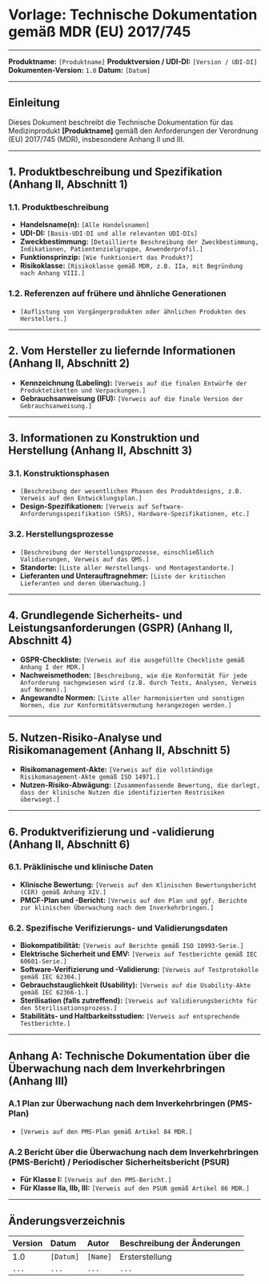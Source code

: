 # Vorlage: Technische Dokumentation gemäß MDR (EU) 2017/745

---

**Produktname:** `[Produktname]`
**Produktversion / UDI-DI:** `[Version / UDI-DI]`
**Dokumenten-Version:** `1.0`
**Datum:** `[Datum]`

---

## Einleitung

Dieses Dokument beschreibt die Technische Dokumentation für das Medizinprodukt **[Produktname]** gemäß den Anforderungen der Verordnung (EU) 2017/745 (MDR), insbesondere Anhang II und III.

---

## 1. Produktbeschreibung und Spezifikation (Anhang II, Abschnitt 1)

### 1.1. Produktbeschreibung
*   **Handelsname(n):** `[Alle Handelsnamen]`
*   **UDI-DI:** `[Basis-UDI-DI und alle relevanten UDI-DIs]`
*   **Zweckbestimmung:** `[Detaillierte Beschreibung der Zweckbestimmung, Indikationen, Patientenzielgruppe, Anwenderprofil.]`
*   **Funktionsprinzip:** `[Wie funktioniert das Produkt?]`
*   **Risikoklasse:** `[Risikoklasse gemäß MDR, z.B. IIa, mit Begründung nach Anhang VIII.]`

### 1.2. Referenzen auf frühere und ähnliche Generationen
*   `[Auflistung von Vorgängerprodukten oder ähnlichen Produkten des Herstellers.]`

---

## 2. Vom Hersteller zu liefernde Informationen (Anhang II, Abschnitt 2)

*   **Kennzeichnung (Labeling):** `[Verweis auf die finalen Entwürfe der Produktetiketten und Verpackungen.]`
*   **Gebrauchsanweisung (IFU):** `[Verweis auf die finale Version der Gebrauchsanweisung.]`

---

## 3. Informationen zu Konstruktion und Herstellung (Anhang II, Abschnitt 3)

### 3.1. Konstruktionsphasen
*   `[Beschreibung der wesentlichen Phasen des Produktdesigns, z.B. Verweis auf den Entwicklungsplan.]`
*   **Design-Spezifikationen:** `[Verweis auf Software-Anforderungsspezifikation (SRS), Hardware-Spezifikationen, etc.]`

### 3.2. Herstellungsprozesse
*   `[Beschreibung der Herstellungsprozesse, einschließlich Validierungen, Verweis auf das QMS.]`
*   **Standorte:** `[Liste aller Herstellungs- und Montagestandorte.]`
*   **Lieferanten und Unterauftragnehmer:** `[Liste der kritischen Lieferanten und deren Überwachung.]`

---

## 4. Grundlegende Sicherheits- und Leistungsanforderungen (GSPR) (Anhang II, Abschnitt 4)

*   **GSPR-Checkliste:** `[Verweis auf die ausgefüllte Checkliste gemäß Anhang I der MDR.]`
*   **Nachweismethoden:** `[Beschreibung, wie die Konformität für jede Anforderung nachgewiesen wird (z.B. durch Tests, Analysen, Verweis auf Normen).]`
*   **Angewandte Normen:** `[Liste aller harmonisierten und sonstigen Normen, die zur Konformitätsvermutung herangezogen werden.]`

---

## 5. Nutzen-Risiko-Analyse und Risikomanagement (Anhang II, Abschnitt 5)

*   **Risikomanagement-Akte:** `[Verweis auf die vollständige Risikomanagement-Akte gemäß ISO 14971.]`
*   **Nutzen-Risiko-Abwägung:** `[Zusammenfassende Bewertung, die darlegt, dass der klinische Nutzen die identifizierten Restrisiken überwiegt.]`

---

## 6. Produktverifizierung und -validierung (Anhang II, Abschnitt 6)

### 6.1. Präklinische und klinische Daten
*   **Klinische Bewertung:** `[Verweis auf den Klinischen Bewertungsbericht (CER) gemäß Anhang XIV.]`
*   **PMCF-Plan und -Bericht:** `[Verweis auf den Plan und ggf. Berichte zur klinischen Überwachung nach dem Inverkehrbringen.]`

### 6.2. Spezifische Verifizierungs- und Validierungsdaten
*   **Biokompatibilität:** `[Verweis auf Berichte gemäß ISO 10993-Serie.]`
*   **Elektrische Sicherheit und EMV:** `[Verweis auf Testberichte gemäß IEC 60601-Serie.]`
*   **Software-Verifizierung und -Validierung:** `[Verweis auf Testprotokolle gemäß IEC 62304.]`
*   **Gebrauchstauglichkeit (Usability):** `[Verweis auf die Usability-Akte gemäß IEC 62366-1.]`
*   **Sterilisation (falls zutreffend):** `[Verweis auf Validierungsberichte für den Sterilisationsprozess.]`
*   **Stabilitäts- und Haltbarkeitsstudien:** `[Verweis auf entsprechende Testberichte.]`

---

## Anhang A: Technische Dokumentation über die Überwachung nach dem Inverkehrbringen (Anhang III)

### A.1 Plan zur Überwachung nach dem Inverkehrbringen (PMS-Plan)
*   `[Verweis auf den PMS-Plan gemäß Artikel 84 MDR.]`

### A.2 Bericht über die Überwachung nach dem Inverkehrbringen (PMS-Bericht) / Periodischer Sicherheitsbericht (PSUR)
*   **Für Klasse I:** `[Verweis auf den PMS-Bericht.]`
*   **Für Klasse IIa, IIb, III:** `[Verweis auf den PSUR gemäß Artikel 86 MDR.]`

---

## Änderungsverzeichnis

| Version | Datum | Autor | Beschreibung der Änderungen |
| :--- | :--- | :--- | :--- |
| 1.0 | `[Datum]` | `[Name]` | Ersterstellung |
| `...` | `...` | `...` | `...` |
